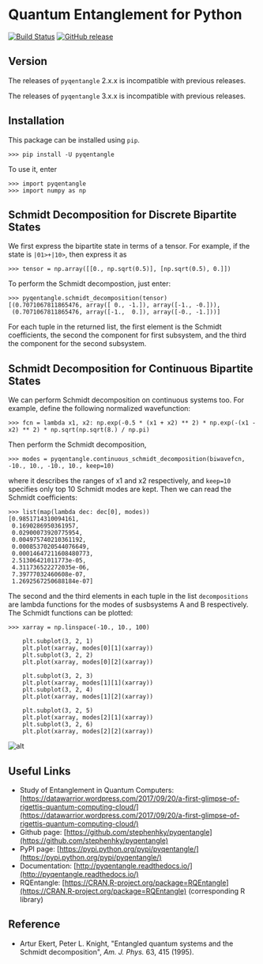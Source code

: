 # Quantum Entanglement for Python

[![Build Status](https://travis-ci.org/stephenhky/pyqentangle.svg?branch=master)](https://travis-ci.org/stephenhky/pyqentangle)
[![GitHub release](https://img.shields.io/github/release/stephenhky/pyqentangle.svg?maxAge=3600)](https://github.com/stephenhky/pyqentangle/releases)

## Version

The releases of `pyqentangle` 2.x.x is incompatible with previous releases.

The releases of `pyqentangle` 3.x.x is incompatible with previous releases.

## Installation

This package can be installed using `pip`.

```
>>> pip install -U pyqentangle
```

To use it, enter

```
>>> import pyqentangle
>>> import numpy as np
```

## Schmidt Decomposition for Discrete Bipartite States

We first express the bipartite state in terms of a tensor. For example, if the state is `|01>+|10>`, then express it as

```
>>> tensor = np.array([[0., np.sqrt(0.5)], [np.sqrt(0.5), 0.]])
```

To perform the Schmidt decompostion, just enter:

```
>>> pyqentangle.schmidt_decomposition(tensor)
[(0.7071067811865476, array([ 0., -1.]), array([-1., -0.])),
 (0.7071067811865476, array([-1.,  0.]), array([-0., -1.]))]
 ```

For each tuple in the returned list, the first element is the Schmidt coefficients, the second the component for first subsystem, and the third the component for the second subsystem.

## Schmidt Decomposition for Continuous Bipartite States

We can perform Schmidt decomposition on continuous systems too. For example, define the following normalized wavefunction:

```
>>> fcn = lambda x1, x2: np.exp(-0.5 * (x1 + x2) ** 2) * np.exp(-(x1 - x2) ** 2) * np.sqrt(np.sqrt(8.) / np.pi)
```

Then perform the Schmidt decomposition, 

```
>>> modes = pyqentangle.continuous_schmidt_decomposition(biwavefcn, -10., 10., -10., 10., keep=10)
```

where it describes the ranges of x1 and x2 respectively, and `keep=10` specifies only top 10 Schmidt modes are kept. Then we can read the Schmidt coefficients:

```
>>> list(map(lambda dec: dec[0], modes))
[0.9851714310094161,
 0.1690286950361957,
 0.02900073920775954,
 0.004975740210361192,
 0.0008537020544076649,
 0.00014647211608480773,
 2.51306421011773e-05,
 4.311736522272035e-06,
 7.39777032460608e-07,
 1.2692567250688184e-07]
```

The second and the third elements in each tuple in the list `decompositions` are lambda functions for the modes of susbsystems A and B respectively. The Schmidt functions can be plotted:
```
>>> xarray = np.linspace(-10., 10., 100)

    plt.subplot(3, 2, 1)
    plt.plot(xarray, modes[0][1](xarray))
    plt.subplot(3, 2, 2)
    plt.plot(xarray, modes[0][2](xarray))

    plt.subplot(3, 2, 3)
    plt.plot(xarray, modes[1][1](xarray))
    plt.subplot(3, 2, 4)
    plt.plot(xarray, modes[1][2](xarray))

    plt.subplot(3, 2, 5)
    plt.plot(xarray, modes[2][1](xarray))
    plt.subplot(3, 2, 6)
    plt.plot(xarray, modes[2][2](xarray))
```

![alt](fig/three_harmonic_modes.png)


## Useful Links

* Study of Entanglement in Quantum Computers: [https://datawarrior.wordpress.com/2017/09/20/a-first-glimpse-of-rigettis-quantum-computing-cloud/](https://datawarrior.wordpress.com/2017/09/20/a-first-glimpse-of-rigettis-quantum-computing-cloud/)
* Github page: [https://github.com/stephenhky/pyqentangle](https://github.com/stephenhky/pyqentangle)
* PyPI page: [https://pypi.python.org/pypi/pyqentangle/](https://pypi.python.org/pypi/pyqentangle/)
* Documentation: [http://pyqentangle.readthedocs.io/](http://pyqentangle.readthedocs.io/)
* RQEntangle: [https://CRAN.R-project.org/package=RQEntangle](https://CRAN.R-project.org/package=RQEntangle) (corresponding R library)

## Reference
* Artur Ekert, Peter L. Knight, "Entangled quantum systems and the Schmidt decomposition", *Am. J. Phys.* 63, 415 (1995).